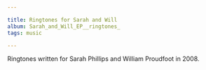 ```yaml
---

title: Ringtones for Sarah and Will
album: Sarah_and_Will_EP__ringtones_
tags: music

---
```


Ringtones written for Sarah Phillips and William Proudfoot in 2008.
